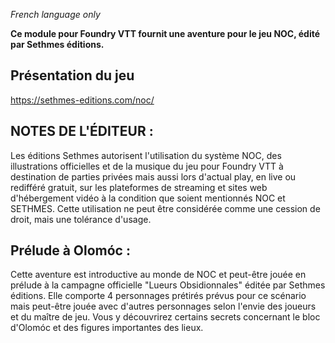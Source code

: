 _French language only_

**Ce module pour Foundry VTT fournit une aventure pour le jeu NOC, édité par Sethmes éditions.**

## Présentation du jeu

https://sethmes-editions.com/noc/

## NOTES DE L'ÉDITEUR :

Les éditions Sethmes autorisent l'utilisation du système NOC, des illustrations officielles et de la musique du jeu pour Foundry VTT à destination de parties privées mais aussi lors d'actual play, en live ou redifféré gratuit, sur les plateformes de streaming et sites web d'hébergement vidéo à la condition que soient mentionnés NOC et SETHMES.
Cette utilisation ne peut être considérée comme une cession de droit, mais une tolérance d'usage.

## Prélude à Olomóc :

Cette aventure est introductive au monde de NOC et peut-être jouée en prélude à la campagne officielle "Lueurs Obsidionnales" éditée par Sethmes éditions. 
Elle comporte 4 personnages prétirés prévus pour ce scénario mais peut-être jouée avec d'autres personnages selon l'envie des joueurs et du maître de jeu. 
Vous y découvrirez certains secrets concernant le bloc d'Olomóc et des figures importantes des lieux.







